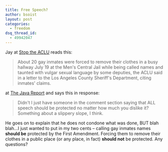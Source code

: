 ```yaml
---
title: Free Speech?
author: bsoist
layout: post
categories:
  - freedom
dsq_thread_id:
  - 49942047
---
```

Jay at [Stop the ACLU][1] reads this:  

> About 20 gay inmates were forced to remove their clothes in a busy hallway July 19 at the Men's Central Jail while being called names and taunted with vulgar sexual language by some deputies, the ACLU said in a letter to the Los Angeles County Sheriff's Department, citing inmates' claims.

at [The Java Report][2] and says this in response:  

> Didn't I just have someone in the comment section saying that ALL speech should be protected no matter how much you dislike it? Something about a slippery slope, I think.

He goes on to explain that he does not condone what was done, BUT blah blah&#8230;I just wanted to put in my two cents &#8211; calling gay inmates names **should be** protected by the First Amendment. Forcing them to remove their clothes in a public place (or any place, in fact) **should not** be protected. Any questions?

 [1]: http://stoptheaclu.com/archives/2005/08/06/aclu-protects-gay-inmates-from-name-calling/
 [2]: http://mypetjawa.mu.nu/archives/109664.php
